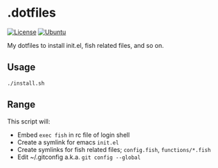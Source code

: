 # .dotfiles
[![License](https://img.shields.io/github/license/c012vu5/.dotfiles.svg?style=flat-square)](./LICENSE) [![Ubuntu](https://github.com/c012vu5/.dotfiles/actions/workflows/ubuntu.yml/badge.svg)](https://github.com/c012vu5/.dotfiles/actions/workflows/ubuntu.yml)

My dotfiles to install init.el, fish related files, and so on.

## Usage
```console
./install.sh
```

## Range
This script will:
- Embed `exec fish` in rc file of login shell
- Create a symlink for emacs `init.el`
- Create symlinks for fish related files; `config.fish`, `functions/*.fish`
- Edit ~/.gitconfig a.k.a. `git config --global`
